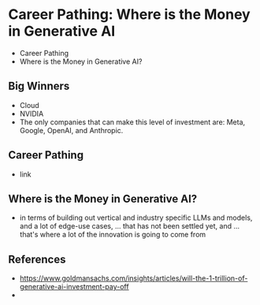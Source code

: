 # Career Pathing: Where is the Money in Generative AI

* Career Pathing
* Where is the Money in Generative AI?

## Big Winners

* Cloud
* NVIDIA
* The only companies that can make this level of investment are: Meta, Google, OpenAI, and Anthropic.


## Career Pathing

* link
  
## Where is the Money in Generative AI?

* in terms of building out vertical and industry specific LLMs and models, and a lot of edge-use cases, ... that has not been settled yet, and ... that's where a lot of the innovation is going to come from

## References

* https://www.goldmansachs.com/insights/articles/will-the-1-trillion-of-generative-ai-investment-pay-off
* 

